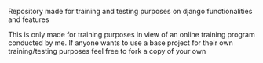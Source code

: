 Repository made for training and testing purposes on django functionalities and features

This is only made for training purposes in view of an online training program conducted by me. If anyone wants to use a base project for their own training/testing purposes feel free to fork a copy of your own
